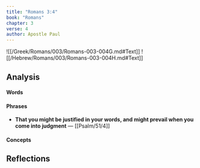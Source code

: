 ```yaml
---
title: "Romans 3:4"
book: "Romans"
chapter: 3
verse: 4
author: Apostle Paul
---
```

![[/Greek/Romans/003/Romans-003-004G.md#Text]]
![[/Hebrew/Romans/003/Romans-003-004H.md#Text]]

## Analysis

#### Words

#### Phrases
- **That you might be justified in your words, and might prevail when you come into judgment** — [[Psalm/51/4]]

#### Concepts

## Reflections
